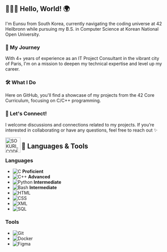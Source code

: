## 👩🏻‍💻 Hello, World! 🌍

I'm Eunsu from South Korea, currently navigating the coding universe at 42 Heilbronn while pursuing my B.S. in Computer Science at Korean National Open University.

### 💼 My Journey
With 4+ years of experience as an IT Project Consultant in the vibrant city of Paris, I'm on a mission to deepen my technical expertise and level up my career.

### 🛠️ What I Do
Here on GitHub, you'll find a showcase of my projects from the 42 Core Curriculum, focusing on C/C++ programming.

### 🌟 Let's Connect!
I welcome discussions and connections related to my projects. If you’re interested in collaborating or have any questions, feel free to reach out ✨

<a href="https://linkedin.com/in/eunsuahn" target="_blank">
    <img align="left" alt="SOKURI_CODE | LinkedIn" width="48px" src="https://img.icons8.com/color/48/000000/linkedin.png" />
</a>

## 📝 Languages & Tools

### Languages
- ![C](https://img.shields.io/badge/-C-00599C?style=flat&logo=c&logoColor=white) **Proficient**
- ![C++](https://img.shields.io/badge/-C%2B%2B-00599C?style=flat&logo=c%2B%2B&logoColor=white) **Advanced**
- ![Python](https://img.shields.io/badge/-Python-306998?style=flat&logo=python&logoColor=white) **Intermediate**
- ![Bash](https://img.shields.io/badge/-Bash-4EAA25?style=flat&logo=gnu-bash&logoColor=white) **Intermediate**
- ![HTML](https://img.shields.io/badge/-HTML-E34F26?style=flat&logo=html5&logoColor=white)
- ![CSS](https://img.shields.io/badge/-CSS-1572B6?style=flat&logo=css3&logoColor=white)
- ![XML](https://img.shields.io/badge/-XML-FF7C00?style=flat&logo=xml&logoColor=white)
- ![SQL](https://img.shields.io/badge/-SQL-4479A1?style=flat&logo=postgresql&logoColor=white)

### Tools
- ![Git](https://img.shields.io/badge/-Git-F05032?style=flat&logo=git&logoColor=white)
- ![Docker](https://img.shields.io/badge/-Docker-2496ED?style=flat&logo=docker&logoColor=white)
- ![Figma](https://img.shields.io/badge/-Figma-F24E1E?style=flat&logo=figma&logoColor=white)
